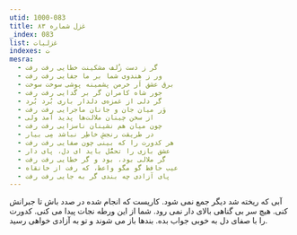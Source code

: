 ```yaml
---
utid: 1000-083
title: غزل شماره ۸۳
_index: 083
list: غزلیات
indexes: ت
mesra:
  - گر ز دست زُلف مشکینت خطایی رفت رفت
  - ور ز هندوی شما بر ما جفایی رفت رفت
  - برق عشق اَر خرمن پشمینه پوشی سوخت سوخت
  - جور شاه کامران گر بر گدایی رفت رفت
  - گر دلی از غمزه‌ی دلدار باری بُرد بُرد
  - وَر میان جان و جانان ماجرایی رفت رفت
  - از سخن چینان ملالت‌ها پدید آمد ولی
  - چون میان هم نشینان ناسزایی رفت رفت
  - در طریقت رنجشِ خاطِر نباشد مِی بیار
  - هر کدورت را که بینی چون صفایی رفت رفت
  - عشق بازی را تحمُّل باید ای دل، پای دار
  - گر ملالی بود، بود و گر خطایی رفت رفت
  - عیب حافظ گو مگو واعظ، که رفت از خانقاه
  - پای آزادی چه بندی گر به جایی رفت رفت
---
```

آبی که ریخته شد دیگر جمع نمی شود. کاریست که انجام شده در صدد باش تا جبرانش کنی. هیچ سر بی گناهی بالای دار نمی رود. شما از این ورطه نجات پیدا می کنی. کدورت را با صفای دل به خوبی جواب بده. بندها باز می شوند و تو به آزادی خواهی رسید.
